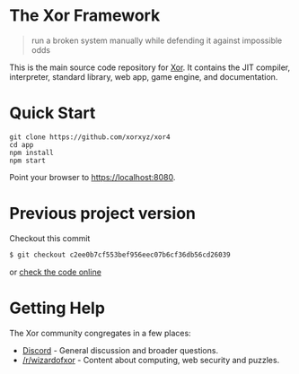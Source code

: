 # The Xor Framework

> run a broken system manually while defending it against impossible odds

This is the main source code repository for [Xor](https://xor.xyz). It contains the JIT compiler, interpreter, standard library, web app, game engine, and documentation.

# Quick Start

```
git clone https://github.com/xorxyz/xor4
cd app
npm install
npm start
```

Point your browser to [https://localhost:8080](https://localhost:8080).

# Previous project version

Checkout this commit

```sh
$ git checkout c2ee0b7cf553bef956eec07b6cf36db56cd26039
```

or [check the code online](https://github.com/xorxyz/xor4/tree/c2ee0b7cf553bef956eec07b6cf36db56cd26039/_deprecated)

# Getting Help

The Xor community congregates in a few places:

- [Discord](https://discord.gg/kNJqKrkjxQ) - General discussion and broader questions.
- [/r/wizardofxor](https://www.reddit.com/r/wizardsofxor) - Content about computing, web security and puzzles.
